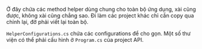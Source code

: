 ﻿Ở đây chứa các method helper dùng chung cho toàn bộ ứng dụng, xài cũng được, không xài cũng chẳng sao. Đi làm các project khác chỉ cần copy qua chỉnh lại, đỡ phải viết lại toàn bộ.

`HelperConfigurations.cs` chứa các configurations để cho gọn. Một số thư viện có thể phải cấu hình ở `Program.cs` của project API.